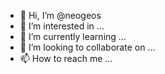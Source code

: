 - 👋 Hi, I’m @neogeos
- 👀 I’m interested in ...
- 🌱 I’m currently learning ...
- 💞️ I’m looking to collaborate on ...
- 📫 How to reach me ...

<!---
neogeos/neogeos is a ✨ special ✨ repository because its `README.md` (this file) appears on your GitHub profile.
You can click the Preview link to take a look at your changes.
--->
